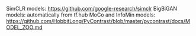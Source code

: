 SimCLR models: https://github.com/google-research/simclr
BigBiGAN models: automatically from tf.hub
MoCo and InfoMin models: https://github.com/HobbitLong/PyContrast/blob/master/pycontrast/docs/MODEL_ZOO.md